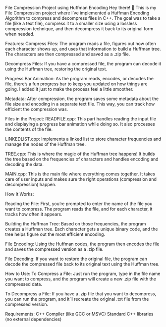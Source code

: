 File Compression Project using Huffman Encoding
Hey there! 👋 This is my File Compression project where I’ve implemented a Huffman Encoding Algorithm to compress and decompress files in C++. The goal was to take a file (like a text file), compress it to a smaller size using a lossless compression technique, and then decompress it back to its original form when needed.

Features:
Compress Files: The program reads a file, figures out how often each character shows up, and uses that information to build a Huffman tree. The characters are then compressed and saved as a .zip file.

Decompress Files: If you have a compressed file, the program can decode it using the Huffman tree, restoring the original text.

Progress Bar Animation: As the program reads, encodes, or decodes the file, there’s a fun progress bar to keep you updated on how things are going. I added it just to make the process feel a little smoother.

Metadata: After compression, the program saves some metadata about the file size and encoding in a separate text file. This way, you can track how efficient the compression was.

Files in the Project:
READFILE.cpp: This part handles reading the input file and displaying a progress bar animation while doing so. It also processes the contents of the file.

LINKEDLIST.cpp: Implements a linked list to store character frequencies and manage the nodes of the Huffman tree.

TREE.cpp: This is where the magic of the Huffman tree happens! It builds the tree based on the frequencies of characters and handles encoding and decoding the data.

MAIN.cpp: This is the main file where everything comes together. It takes care of user inputs and makes sure the right operations (compression and decompression) happen.

How It Works:

Reading the File:
First, you’re prompted to enter the name of the file you want to compress.
The program reads the file, and for each character, it tracks how often it appears.

Building the Huffman Tree:
Based on those frequencies, the program creates a Huffman tree. Each character gets a unique binary code, and the tree helps figure out the most efficient encoding.

File Encoding:
Using the Huffman codes, the program then encodes the file and saves the compressed version as a .zip file.

File Decoding:
If you want to restore the original file, the program can decode the compressed file back to its original text using the Huffman tree.

How to Use:
To Compress a File:
Just run the program, type in the file name you want to compress, and the program will create a new .zip file with the compressed data.

To Decompress a File:
If you have a .zip file that you want to decompress, you can run the program, and it’ll recreate the original .txt file from the compressed version.

Requirements:
C++ Compiler (like GCC or MSVC)
Standard C++ libraries (no external dependencies)
